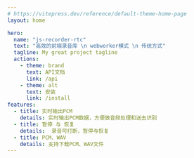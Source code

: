```yaml
---
# https://vitepress.dev/reference/default-theme-home-page
layout: home

hero:
  name: "js-recorder-rtc"
  text: "高效的前端录音库 \n webworker模式 \n 传统方式"
  tagline: My great project tagline
  actions:
    - theme: brand
      text: API文档
      link: /api
    - theme: alt
      text: 安装
      link: /install
features:
  - title: 实时输出PCM
    details: 实时输出PCM数据，方便做音频处理和送去识别
  - title: 暂停 与 恢复
    details:  录音可打断，暂停与恢复
  - title: PCM、WAV
    details: 支持下载PCM、WAV文件
---
```


